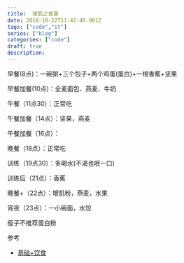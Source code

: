 ```yaml
---
title:  增肌之食谱
date: 2018-10-22T11:47:49.901Z
tags: ["code","it"]
series: ["blog"]
categories: ["code"]
draft: true
description:
---
```


早餐(8点)：一碗粥+三个包子+两个鸡蛋(蛋白)+一根香蕉+坚果

早餐加餐(10点)：全麦面包、燕麦、牛奶

午餐（11点30）：正常吃

午餐加餐（14点）：坚果，燕麦

午餐加餐（16点）：

晚餐（18点）：正常吃

训练（19点30）：多喝水(不渴也呡一口)

训练后（21点）：香蕉

晚餐+（22点）：增肌粉，燕麦，水果

宵夜（23点）：一小碗面，水饺

瘦子不推荐蛋白粉


参考
- [基础+饮食](https://mp.weixin.qq.com/s/X6RS0tihTxPHw6NvugEmRg)